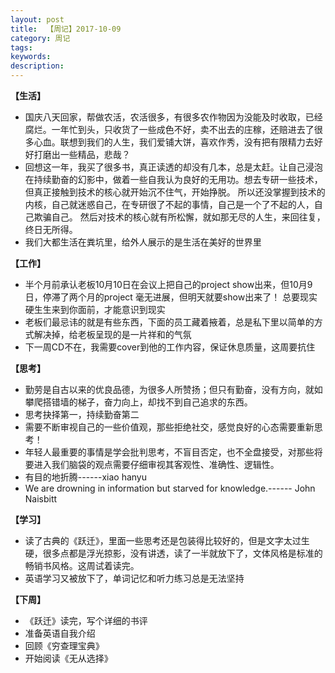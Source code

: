 ```yaml
---
layout: post
title:  【周记】2017-10-09
category: 周记
tags:
keywords:
description:
---
```




**【生活】**

- 国庆八天回家，帮做农活，农活很多，有很多农作物因为没能及时收取，已经腐烂。一年忙到头，只收货了一些成色不好，卖不出去的庄稼，还赔进去了很多心血。联想到我们的人生，我们爱铺大饼，喜欢作秀，没有把有限精力去好好打磨出一些精品，悲哉？
- 回想这一年，我买了很多书，真正读透的却没有几本，总是太赶。让自己浸泡在持续勤奋的幻影中，做着一些自我认为良好的无用功。想去专研一些技术，但真正接触到技术的核心就开始沉不住气，开始挣脱。  所以还没掌握到技术的内核，自己就迷惑自己，在专研很了不起的事情，自己是一个了不起的人，自己欺骗自己。  然后对技术的核心就有所松懈，就如那无尽的人生，来回往复，终日无所得。
- 我们大都生活在粪坑里，给外人展示的是生活在美好的世界里


**【工作】**

- 半个月前承认老板10月10日在会议上把自己的project show出来，但10月9日，停滞了两个月的project 毫无进展，但明天就要show出来了！   总要现实硬生生来到你面前，才能意识到现实
- 老板们最忌讳的就是有些东西，下面的员工藏着掖着，总是私下里以简单的方式解决掉，给老板呈现的是一片祥和的气氛
- 下一周CD不在，我需要cover到他的工作内容，保证休息质量，这周要抗住

**【思考】**

- 勤劳是自古以来的优良品德，为很多人所赞扬；但只有勤奋，没有方向，就如攀爬搭错墙的梯子，奋力向上，却找不到自己追求的东西。
- 思考抉择第一，持续勤奋第二
- 需要不断审视自己的一些价值观，那些拒绝社交，感觉良好的心态需要重新思考！
- 年轻人最重要的事情是学会批判思考，不盲目否定，也不全盘接受，对那些将要进入我们脑袋的观点需要仔细审视其客观性、准确性、逻辑性。
- 有目的地折腾------xiao hanyu
- We are drowning in information but starved for knowledge.------ John Naisbitt

**【学习】**

- 读了古典的《跃迁》，里面一些思考还是包装得比较好的，但是文字太过生硬，很多点都是浮光掠影，没有讲透，读了一半就放下了，文体风格是标准的畅销书风格。这周试着读完。
- 英语学习又被放下了，单词记忆和听力练习总是无法坚持

**【下周】**

- 《跃迁》读完，写个详细的书评
- 准备英语自我介绍
- 回顾《穷查理宝典》
- 开始阅读《无从选择》


